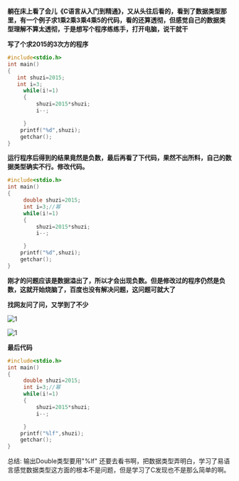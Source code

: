 **躺在床上看了会儿《C语言从入门到精通》，又从头往后看的，看到了数据类型那里，有一个例子求1乘2乘3乘4乘5的代码，看的还算透彻，但感觉自己的数据类型理解不算太透彻，于是想写个程序练练手，打开电脑，说干就干**

**写了个求2015的3次方的程序**

```c
#include<stdio.h>
int main()
{
   int shuzi=2015;
   int i=3;
	 while(i!=1)
	 {
		 shuzi=2015*shuzi;
		 i--;

	 }
	printf("%d",shuzi);
	getchar();
}
```

**运行程序后得到的结果竟然是负数，最后再看了下代码，果然不出所料，自己的数据类型确实不行。修改代码。**

```c
#include<stdio.h>
int main()
{
     double shuzi=2015;
     int i=3;//幂
	 while(i!=1)
	 {
		 shuzi=2015*shuzi;
		 i--;

	 }
	printf("%d",shuzi);
	getchar();
}
```

**刚才的问题应该是数据溢出了，所以才会出现负数。但是修改过的程序仍然是负数，这就开始烧脑了，百度也没有解决问题，这问题可就大了**

**找网友问了问，又学到了不少**

![1](http://images.cnblogs.com/cnblogs_com/slover/1202587/o_QQ%e6%8b%bc%e9%9f%b3%e6%88%aa%e5%9b%be20180712184228.png)

![1](http://images.cnblogs.com/cnblogs_com/slover/1202587/o_QQ%e6%8b%bc%e9%9f%b3%e6%88%aa%e5%9b%be20180712184257.png)

**最后代码**

```c
#include<stdio.h>
int main()
{
     double shuzi=2015;
     int i=3;//幂
	 while(i!=1)
	 {
		 shuzi=2015*shuzi;
		 i--;

	 }
	printf("%lf",shuzi);
	getchar();
}
```

总结:
输出Double类型要用"%lf"
还要去看书啊，把数据类型弄明白，学习了易语言感觉数据类型这方面的根本不是问题，但是学习了C发现也不是那么简单的啊。





